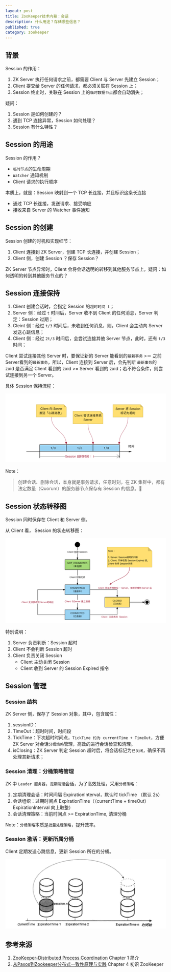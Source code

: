 ```yaml
---
layout: post
title: ZooKeeper技术内幕：会话
description: 什么用途？存储哪些信息？
published: true
category: zookeeper
---
```


## 背景

Session 的作用：

1. ZK Server 执行任何请求之前，都需要 Client 与 Server 先建立 Session；
2. Client 提交给 Server 的任何请求，都必须关联在 Session 上；
3. Session 终止时，关联在 Session 上的`临时数据节点`都会自动消失；

疑问：

1. Session 是如何创建的？
2. 遇到 TCP 连接异常，Session 如何处理？
3. Session 有什么特性？

## Session 的用途

Session 的作用？

* `临时节点`的生命周期
* `Watcher` 通知机制
* Client 请求的执行顺序

本质上，就是：Session 映射到一个 TCP 长连接，并且标识这条长连接

* 通过 TCP 长连接，发送请求、接受响应
* 接收来自 Server 的 Watcher 事件通知


## Session 的创建

Session 创建的时机和实现细节：

1. Client 连接到 ZK Server，创建 TCP 长连接，并创建 Session；
2. Client 侧，创建 Session ？保存 Session？


ZK Server 节点异常时，Client 会将会话透明的转移到其他服务节点上。疑问：如何透明的转到其他服务节点的？

## Session 连接保持

1. Client 创建会话时，会指定 Session 的`超时时间 t`；
2. Server 侧：经过 `t` 时间后，Server 收不到 Client 的任何消息，Server 判定：Session 过期；
3. Cleint 侧：经过 `t/3` 时间后，未收到任何消息，则，Client 会主动向 Server 发送心跳信息；
4. Client 侧：经过 `2t/3` 时间后，会尝试连接其他 Server 节点，此时，还有 `t/3` 时间；

Client 尝试连接其他 Server 时，要保证新的 Server 能看到的`最新事务` >＝ 之前 Server看到的`最新事务`，所以，Client 连接到 Server 后，会先判断 `最新事务`的 zxid 是否满足 Client 看到的 zxid >= Server 看到的 zxid；若不符合条件，则尝试连接到另一个 Server。

具体 Session 保持流程：

![](/images/zookeeper/client-server-keep-alive.png)

Note：

> 创建会话、删除会话，本身就是事务请求，任意时刻，在 ZK 集群中，都有法定数量（Quorum）的服务器节点保存有 Session 的信息。

## Session 状态转移图

Session 同时保存在 Client 和 Server 侧。

从 Client 看， Session 的状态转移图：

![](/images/zookeeper/zookeeper-session-lifecycle.png)

特别说明：

1. Server 负责判断：Session 超时
2. Client 不会判断 Session 超时
3. Client 负责关闭 Session
	* Client 主动关闭 Session
	* Client 收到 Server 的 Session Expired 指令


## Session 管理

### Session 结构

ZK Server 侧，保存了 Session 对象，其中，包含属性：

1. sessionID：
2. TimeOut：超时时间，时间段
3. TickTime：下次超时时间点，`TickTime 约为 currentTime + TimeOut`，方便 ZK Server 对会话`分桶策略`管理，高效的进行会话检查和清理。
4. isClosing：ZK Server 判定 Session 超时后，将会话标记为`已关闭`，确保不再处理其新请求；

### Session 清理：分桶策略管理

ZK 中 `Leader 服务器`，`定期清理`会话，为了高效处理，采用`分桶策略`：

1. 定期清理会话：时间间隔 ExpirationInterval，默认时 tickTime （默认 2s）
2. 会话组织：过期时间点 ExpirationTime（（currentTime + timeOut） ExpirationInterval 向上取整）
3. 会话清理策略：当前时间点 >= ExpirationTime, 清理分桶

Note：`分桶策略`本质是`批量处理策略`，提升效率。

### Session 激活：更新所属分桶

Client 定期发送心跳信息，更新 Session 所在的分桶。

![](/images/zookeeper/zk-session-expiration-time.png)










 
## 参考来源

1. [ZooKeeper-Distributed Process Coordination] Chapter 1 简介
2. [从Paxos到Zookeeper分布式一致性原理与实践] Chapter 4 初识 ZooKeeper








[Getting Started]:		https://zookeeper.apache.org/doc/trunk/zookeeperStarted.html

[ZooKeeper-Distributed Process Coordination]:    http://shop.oreilly.com/product/0636920028901.do
[从Paxos到Zookeeper分布式一致性原理与实践]:	https://book.douban.com/subject/26292004/

[JLine]:			https://github.com/jline
[ZooKeeper]:		https://zookeeper.apache.org/    "ZooKeeper"
[NingG]:    		http://ningg.github.com    "NingG"










